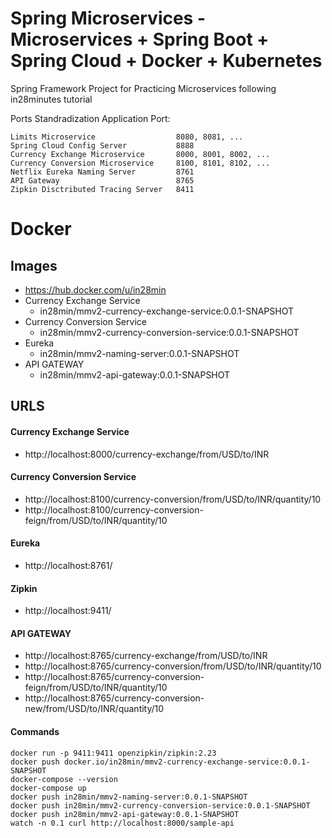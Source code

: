 # Spring Microservices - Microservices + Spring Boot + Spring Cloud + Docker + Kubernetes

Spring Framework Project for Practicing Microservices following in28minutes tutorial

Ports Standradization
    Application                          Port:
    
    Limits Microservice                  8080, 8081, ...
    Spring Cloud Config Server           8888
    Currency Exchange Microservice       8000, 8001, 8002, ...
    Currency Conversion Microservice     8100, 8101, 8102, ...
    Netflix Eureka Naming Server         8761
    API Gateway                          8765
    Zipkin Disctributed Tracing Server   8411



# Docker

## Images

- https://hub.docker.com/u/in28min
- Currency Exchange Service 
	- in28min/mmv2-currency-exchange-service:0.0.1-SNAPSHOT
- Currency Conversion Service
	- in28min/mmv2-currency-conversion-service:0.0.1-SNAPSHOT
- Eureka
	- in28min/mmv2-naming-server:0.0.1-SNAPSHOT
- API GATEWAY
	- in28min/mmv2-api-gateway:0.0.1-SNAPSHOT

## URLS

#### Currency Exchange Service
- http://localhost:8000/currency-exchange/from/USD/to/INR

#### Currency Conversion Service
- http://localhost:8100/currency-conversion/from/USD/to/INR/quantity/10
- http://localhost:8100/currency-conversion-feign/from/USD/to/INR/quantity/10

#### Eureka
- http://localhost:8761/

#### Zipkin
- http://localhost:9411/

#### API GATEWAY
- http://localhost:8765/currency-exchange/from/USD/to/INR
- http://localhost:8765/currency-conversion/from/USD/to/INR/quantity/10
- http://localhost:8765/currency-conversion-feign/from/USD/to/INR/quantity/10
- http://localhost:8765/currency-conversion-new/from/USD/to/INR/quantity/10

#### Commands
```
docker run -p 9411:9411 openzipkin/zipkin:2.23
docker push docker.io/in28min/mmv2-currency-exchange-service:0.0.1-SNAPSHOT
docker-compose --version
docker-compose up
docker push in28min/mmv2-naming-server:0.0.1-SNAPSHOT
docker push in28min/mmv2-currency-conversion-service:0.0.1-SNAPSHOT
docker push in28min/mmv2-api-gateway:0.0.1-SNAPSHOT
watch -n 0.1 curl http://localhost:8000/sample-api
